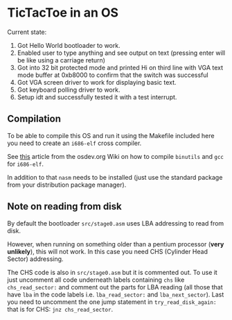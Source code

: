 # TicTacToe in an OS

Current state: 

1. Got Hello World bootloader to work.
1. Enabled user to type anything and see output on text (pressing enter will be like using a carriage return)
1. Got into 32 bit protected mode and printed Hi on third line with VGA text mode buffer at 0xb8000 to confirm that the switch was successful
1. Got VGA screen driver to work for displaying basic text.
1. Got keyboard polling driver to work.
1. Setup idt and successfully tested it with a test interrupt.

## Compilation

To be able to compile this OS and run it using the Makefile included here you need to create an `i686-elf` cross compiler.

See [this](https://wiki.osdev.org/GCC_Cross-Compiler) article from the osdev.org Wiki on how to compile `binutils` and `gcc` for `i686-elf`.

In addition to that `nasm` needs to be installed (just use the standard package from your distribution package manager).

## Note on reading from disk

By default the bootloader `src/stage0.asm` uses LBA addressing to read from disk.

However, when running on something older than a pentium processor (**very unlikely**), this will not work. In this case you need CHS (Cylinder Head Sector) addressing.

The CHS code is also in `src/stage0.asm` but it is commented out. To use it just uncomment all code underneath labels containing `chs` like `chs_read_sector:` and comment out the parts for LBA reading (all those that have `lba` in the code labels i.e. `lba_read_sector:` and `lba_next_sector`). Last you need to uncomment the one jump statement in `try_read_disk_again:` that is for CHS: `jnz chs_read_sector`.
